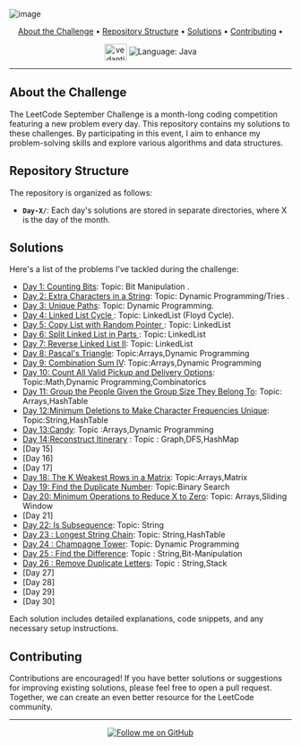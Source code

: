 
  ![image](https://github.com/VedantiBhoyar/September2023_Leetcode_Challenge/assets/71519458/cd0f6afd-3a46-4fc5-ac93-c473623d51fa)



<p align="center">
  <a href="#about-the-challenge">About the Challenge</a> •
  <a href="#repository-structure">Repository Structure</a> •
  <a href="#solutions">Solutions</a> •
  <a href="#contributing">Contributing</a> •
</p>

<div align="center">
   <a href="https://www.leetcode.com/vedantibhoyar" target="blank"><img align="center" src="https://raw.githubusercontent.com/rahuldkjain/github-profile-readme-generator/master/src/images/icons/Social/leet-code.svg" alt="vedantibhoyar" height="30" width="40" /></a>
  <img src="https://img.shields.io/badge/Language-Java-orange" alt="Language: Java">
</div>


---

## About the Challenge

The LeetCode September Challenge is a month-long coding competition featuring a new problem every day. This repository contains my solutions to these challenges. By participating in this event, I aim to enhance my problem-solving skills and explore various algorithms and data structures.

## Repository Structure

The repository is organized as follows:

- **`Day-X/`**: Each day's solutions are stored in separate directories, where X is the day of the month.

## Solutions

Here's a list of the problems I've tackled during the challenge:

- [Day 1: Counting Bits](Day1/): Topic: Bit Manipulation .
- [Day 2: Extra Characters in a String](Day2/): Topic: Dynamic Programming/Tries .
- [Day 3: Unique Paths](Day3/): Topic: Dynamic Programming.
- [Day 4: Linked List Cycle ](Day4/): Topic: LinkedList (Floyd Cycle).
- [Day 5: Copy List with Random Pointer ](Day5/): Topic: LinkedList
- [Day 6:  Split Linked List in Parts ](Day6/): Topic: LinkedList
- [Day 7:  Reverse Linked List II](Day7/): Topic: LinkedList
- [Day 8:  Pascal's Triangle](Day8/): Topic:Arrays,Dynamic Programming
- [Day 9: Combination Sum IV](Day9/): Topic:Arrays,Dynamic Programming
- [Day 10: Count All Valid Pickup and Delivery Options](Day9/): Topic:Math,Dynamic Programming,Combinatorics
- [Day 11: Group the People Given the Group Size They Belong To](Day11/): Topic: Arrays,HashTable
- [Day 12:Minimum Deletions to Make Character Frequencies Unique](Day12/): Topic:String,HashTable
- [Day 13:Candy](Day13/): Topic :Arrays,Dynamic Programming
- [Day 14:Reconstruct Itinerary](Day14/) : Topic : Graph,DFS,HashMap
- [Day 15]
- [Day 16]
- [Day 17]
- [Day 18: The K Weakest Rows in a Matrix](Day18/): Topic:Arrays,Matrix
- [Day 19: Find the Duplicate Number](Day19/): Topic:Binary Search
- [Day 20: Minimum Operations to Reduce X to Zero](Day20/): Topic: Arrays,Sliding Window
- [Day 21]
- [Day 22:  Is Subsequence](Day22/): Topic: String
- [Day 23 :  Longest String Chain](Day23/): Topic: String,HashTable
- [Day 24 : Champagne Tower](Day24/): Topic: Dynamic Programming
- [Day 25 : Find the Difference](Day25/): Topic : String,Bit-Manipulation
- [Day 26 : Remove Duplicate Letters](Day26/): Topic : String,Stack
- [Day 27]
- [Day 28]
- [Day 29]
- [Day 30]


Each solution includes detailed explanations, code snippets, and any necessary setup instructions.


## Contributing

Contributions are encouraged! If you have better solutions or suggestions for improving existing solutions, please feel free to open a pull request. Together, we can create an even better resource for the LeetCode community.


---

<p align="center">
  <a href="https://github.com/yourusername" target="_blank">
    <img src="https://img.shields.io/github/followers/VedantiBhoyar?style=social" alt="Follow me on GitHub">
  </a>
</p>


